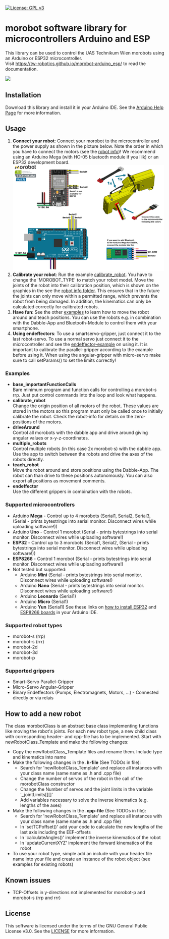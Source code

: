 [![License: GPL v3](https://img.shields.io/badge/License-GPLv3-blue.svg)](https://www.gnu.org/licenses/gpl-3.0)

# morobot software library for microcontrollers Arduino and ESP

This library can be used to control the UAS Technikum Wien morobots using an Arduino or ESP32 microcontroller.<br>
Visit https://tw-robotics.github.io/morobot-arduino_esp/ to read the documentation.

![](robot_info/morobot_types.png)

## Installation
Download this library and install it in your Arduino IDE. See the [Arduino Help Page](https://www.arduino.cc/en/guide/libraries#toc4) for more information.

## Usage
1. **Connect your robot**: Connect your morobot to the microcontroller and the power supply as shown in the picture below. Note the order in which you have to connect the motors (see the [robot info](robot_info/calibration-pose_coordinate-frames/))! We recommend using an Arduino Mega (with HC-05 bluetooth module if you lilk) or an ESP32 development board.
![](robot_info/morobot_connection.png)
2. **Calibrate your robot**: Run the example [calibrate_robot](examples/calibrate_robot/calibrate_robot.ino). You have to change the 'MOROBOT_TYPE' to match your robot model. Move the joints of the robot into their calibration position, which is shown on the graphics in the see the [robot info folder](robot_info/calibration-pose_coordinate-frames/). This ensures that in the future the joints can only move within a permitted range, which prevents the robot from being damaged. In addition, the kinematics can only be calculated correctly for calibrated robots.
3. **Have fun**: See the other [examples](examples/) to learn how to move the robot around and teach positions. You can use the robots e.g. in combination with the Dabble-App and Bluetooth-Module to control them with your smartphone.
4. **Using endeffectors**: To use a smartservo-gripper, just connect it to the last robot-servo. To use a normal servo just connect it to the microcontroller and see the [endeffector-example](examples/endeffector/endeffector.ino) on using it. It is important to calibrate the parallel-gripper according to the example before using it. When using the angular-gripper with micro-servo make sure to call setParams() to set the limits correctly!

### Examples
- **base_importantFunctionCalls**<br>
  Bare minimum program and function calls for controlling a morobot-s rrp. Just put control commands into the loop and look what happens.
- **calibrate_robot**<br>
  Change the origin position of all motors of the robot. These values are stored in the motors so this program must only be called once to initially calibrate the robot. Check the robot-info for details on the zero-positions of the motors.
- **driveAround**<br>
  Control all morobots with the dabble app and drive around giving angular values or x-y-z-coordinates.
- **multiple_robots**<br>
  Control multiple robots (in this case 2x morobot-s) with the dabble app. Use the app to switch between the robots and drive the axes of the robots directly.
- **teach_robot**<br>
  Move the robot around and store positions using the Dabble-App. The robot can than drive to these positions autonomously. You can also export all positions as movement comments.
- **endeffector**<br>
  Use the different grippers in combination with the robots.
### Supported microcontrollers
- Arduino **Mega** - Control up to 4 morobots (Serial1, Serial2, Serial3, (Serial - prints bytestrings into serial monitor. Disconnect wires while uploading software!))
- Arduino **Uno** - Control 1 morobot (Serial - prints bytestrings into serial monitor. Disconnect wires while uploading software!)
- **ESP32** - Control up to 3 morobots (Serial1, Serial2, (Serial - prints bytestrings into serial monitor. Disconnect wires while uploading software!))
- **ESP8266** - Control 1 morobot (Serial - prints bytestrings into serial monitor. Disconnect wires while uploading software!)
- Not tested but supported:
  - Arduino **Mini** (Serial - prints bytestrings into serial monitor. Disconnect wires while uploading software!)
  - Arduino **Nano** (Serial - prints bytestrings into serial monitor. Disconnect wires while uploading software!)
  - Arduino **Leonardo** (Serial1)
  - Arduino **Micro** (Serial1)
  - Arduino **Yun** (Serial1)
See these links on [how to install ESP32](https://randomnerdtutorials.com/installing-the-esp32-board-in-arduino-ide-windows-instructions/) and [ESP8266 boards](https://randomnerdtutorials.com/how-to-install-esp8266-board-arduino-ide/) in your Arduino IDE.

### Supported robot types
- morobot-s (rrp)
- morobot-s (rrr)
- morobot-2d
- morobot-3d
- morobot-p
### Supported grippers
- Smart-Servo Parallel-Gripper
- Micro-Servo Angular-Gripper
- Binary Endeffectors (Pumps, Electromagnets, Motors, ...) - Connected directly or via relais

## How to add a new robot
The class morobotClass is an abstract base class implementing functions like moving the robot's joints. For each new robot type, a new child class with corresponding header- and cpp-file has to be implemented. Start with newRobotClass_Template and make the following changes:
- Copy the newRobotClass_Template files and rename them. Include type and kinematics into name
- Make the following changes in the **.h-file** (See TODOs in file):
  - Search for 'newRobotClass_Template' and replace all instances with your class name (same name as .h and .cpp file)
  - Change the number of servos of the robot in the call of the morobotClass constructor
  - Change the Number of servos and the joint limits in the variable '_jointLimits[][]'
  - Add variables necessary to solve the inverse kinematics (e.g. lengths of the axes)
- Make the following changes in the **.cpp-file** (See TODOs in file):
  - Search for 'newRobotClass_Template' and replace all instances with your class name (same name as .h and .cpp file)
  - In 'setTCPoffset()' add your code to calculate the new lengths of the last axis including the EEF-offsets
  - In 'calculateAngles()' implement the inverse kinematics of the robot
  - In 'updateCurrentXYZ' implement the forward kinematics of the robot
- To use your robot type, simple add an include with your header file name into your file and create an instance of the robot object (see examples for existing robots)

## Known issues
- TCP-Offsets in y-directions not implemented for morobot-p and morobot-s (rrp and rrr)

## License
This software is licensed under the terms of the GNU General Public License v3.0. See the [LICENSE](LICENSE) for more information.
